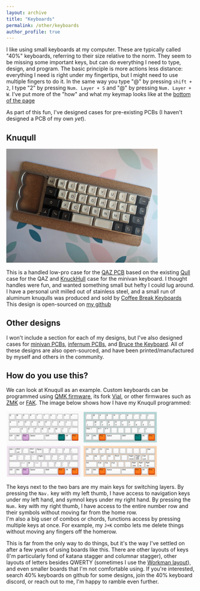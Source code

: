 ```yaml
---
layout: archive
title: "Keyboards"
permalink: /other/keyboards
author_profile: true
---
```


I like using small keyboards at my computer. These are typically called "40%" keyboards, referring to their size relative to the norm. They seem to be missing some important keys, but can do everything I need to type, design, and program. The basic principle is more actions less distance: everything I need is right under my fingertips, but I might need to use multiple fingers to do it. In the same way you type "@" by pressing `shift + 2`, I type "2" by pressing `Num. Layer + S` and "@" by pressing `Num. Layer + W`. I've put more of the "how" and what my keymap looks like at the [bottom of the page](about:blank)

As part of this fun, I've designed cases for pre-existing PCBs (I haven't designed a PCB of my own *yet*). 

## Knuqull

<img src="../images/knuqullGlam.webp"
     alt="A knuqull keyboard on a deskmat"
     style="max-width: 80%; height: auto;"
     loading="lazy">
     
This is a handled low-pro case for the [QAZ PCB](https://www.cbkbd.com/product/qaz) based on the existing [Qull](https://www.cbkbd.com/product/qull) case for the QAZ and [KnuckHull](https://trashman.wiki/community/cases/knuckhull) case for the minivan keyboard. I thought handles were fun, and wanted something small but hefty I could lug around.  
I have a personal unit milled out of stainless steel, and a small run of aluminum knuqulls was produced and sold by [Coffee Break Keyboards](https://www.cbkbd.com/)  
This design is open-sourced on [my github](https://github.com/prjacobson/Knuqull)

## Other designs 

I won't include a section for each of my designs, but I've also designed cases for [minivan PCBs](https://github.com/prjacobson/Bateau), [infernum PCBs](https://github.com/prjacobson/Punishment), and [Bruce the Keyboard](https://github.com/prjacobson/Not-The-Human). All of these designs are also open-sourced, and have been printed/manufactured by myself and others in the community.

## How do you use this?

We can look at Knuqull as an example. Custom keyboards can be programmed using [QMK firmware](https://qmk.fm/), its fork [Vial](https://get.vial.today/), or other firmwares such as [ZMK](https://zmk.dev/) or [FAK](https://github.com/semickolon/fak). The image below shows how I have my Knuqull programmed:

<img src="../images/keyboard_layout.webp"
     alt="A keyboard layout labeling various functions"
     style="max-width: 80%; height: auto;"
     loading="lazy">

The keys next to the two bars are my main keys for switching layers. By pressing the `Nav.` key with my left thumb, I have access to navigation keys under my left hand, and symnol keys under my right hand. By pressing the `Num.` key with my right thumb, I have access to the entire number row and their symbols without moving far from the home row.  
I'm also a big user of combos or chords, functions access by pressing multiple keys at once. For example, my `J+K` combo lets me delete things without moving any fingers off the homerow.

This is far from the only way to do things, but it's the way I've settled on after a few years of using boards like this. There are other layouts of keys (I'm particularly fond of katana stagger and columnar stagger), other layouts of letters besides QWERTY (sometimes I use the [Workman layout](https://workmanlayout.org/)), and even smaller boards that I'm not comfortable using. If you're interested, search 40% keyboards on github for some designs, join the 40% keyboard discord, or reach out to me, I'm happy to ramble even further.
